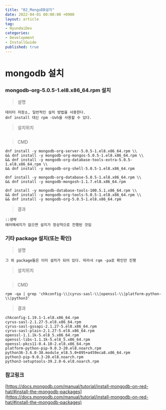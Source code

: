 ```yaml
---
title: "02_MongoDB설치"
date: 2022-04-01 00:00:00 +0900
layout: article
tag: 
- HyundaiDev
categories: 
- Development
- InstallGuide
published: true
---
```

# mongodb 설치

### mongodb-org-5.0.5-1.el8.x86_64.rpm 설치

> 설명
> 

```
데이터 저장소, 일반적인 설치 방법을 사용한다. 
dnf install 대신 rpm -Uvh을 사용할 수 있다.
```

> 설치위치
> 

```

```

> CMD
> 

```
dnf install -y mongodb-org-server-5.0.5-1.el8.x86_64.rpm \\
&& dnf install -y mongodb-org-mongos-5.0.5-1.el8.x86_64.rpm \\
&& dnf install -y mongodb-org-database-tools-extra-5.0.5-1.el8.x86_64.rpm \\
&& dnf install -y mongodb-org-shell-5.0.5-1.el8.x86_64.rpm

dnf install -y mongodb-org-database-5.0.5-1.el8.x86_64.rpm \\
&& dnf install -y mongodb-mongosh-1.1.7.el8.x86_64.rpm

dnf install -y mongodb-database-tools-100.5.1.x86_64.rpm \\
&& dnf install -y mongodb-org-tools-5.0.5-1.el8.x86_64.rpm \\
&& dnf install -y mongodb-org-5.0.5-1.el8.x86_64.rpm

```

> 결과
> 

```
::생략
에러메세지가 없으면 설치가 정상적으로 진행된 것임
```

### 기타 package 설치(또는 확인)

> 설명
> 

```
그 외 package들은 이미 설치가 되어 있다. 따라서 rqm -pa로 확인만 진행
```

> 설치위치
> 

```

```

> CMD
> 

```
rpm -qa | grep 'chkconfig-\\|cyrus-sasl-\\|openssl-\\|platform-python-\\|python3'

```

> 결과
> 

```
chkconfig-1.19.1-1.el8.x86_64.rpm
cyrus-sasl-2.1.27-5.el8.x86_64.rpm
cyrus-sasl-gssapi-2.1.27-5.el8.x86_64.rpm
cyrus-sasl-plain-2.1.27-5.el8.x86_64.rpm
openssl-1.1.1k-5.el8_5.x86_64.rpm
openssl-libs-1.1.1k-5.el8_5.x86_64.rpm
openssl-pkcs11-0.4.10-2.el8.x86_64.rpm
platform-python-pip-9.0.3-20.el8.noarch.rpm
python36-3.6.8-38.module_el8.5.0+895+a459eca8.x86_64.rpm
python3-pip-9.0.3-20.el8.noarch.rpm
python3-setuptools-39.2.0-6.el8.noarch.rpm
```

### 참고링크

[https://docs.mongodb.com/manual/tutorial/install-mongodb-on-red-hat/#install-the-mongodb-packages](https://docs.mongodb.com/manual/tutorial/install-mongodb-on-red-hat/#install-the-mongodb-packages)